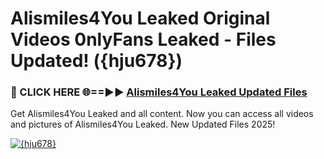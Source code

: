 # Alismiles4You Leaked Original Videos 0nlyFans Leaked - Files Updated! ({hju678})

<h3>🔴 CLICK HERE 🌐==►► <a href="https://wtach.club/leakvideo/" rel="nofollow">Alismiles4You Leaked Updated Files</a></h3>

Get Alismiles4You Leaked and all content. Now you can access all videos and pictures of Alismiles4You Leaked. New Updated Files 2025!

[![{hju678}](https://i.imgur.com/PQ7UWWw.gif)](https://wtach.club/leakvideo/)